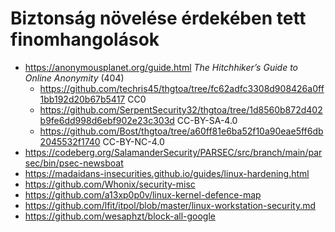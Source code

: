# Biztonság növelése érdekében tett finomhangolások

* https://anonymousplanet.org/guide.html _The Hitchhiker’s Guide to Online Anonymity_ (404)
  * https://github.com/techris45/thgtoa/tree/fc62adfc3308d908426a0ff1bb192d20b67b5417 CC0
  * https://github.com/SerpentSecurity32/thgtoa/tree/1d8560b872d402b9fe6dd998d6ebf902e23c303d CC-BY-SA-4.0
  * https://github.com/Bost/thgtoa/tree/a60ff81e6ba52f10a90eae5ff6db2045532f1740 CC-BY-NC-4.0
* https://codeberg.org/SalamanderSecurity/PARSEC/src/branch/main/parsec/bin/psec-newsboat
* https://madaidans-insecurities.github.io/guides/linux-hardening.html
* https://github.com/Whonix/security-misc
* https://github.com/a13xp0p0v/linux-kernel-defence-map
* https://github.com/lfit/itpol/blob/master/linux-workstation-security.md
* https://github.com/wesaphzt/block-all-google
